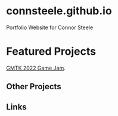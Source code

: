 # connsteele.github.io
Portfolio Website for Connor Steele

# Featured Projects

[GMTK 2022 Game Jam](./another-page.html).

## Other Projects


## Links